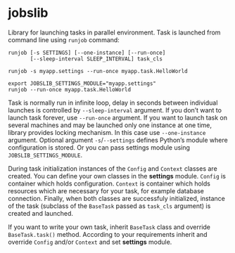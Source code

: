 # jobslib

Library for launching tasks in parallel environment. Task is launched from
command line using `runjob` command:

    runjob [-s SETTINGS] [--one-instance] [--run-once]
           [--sleep-interval SLEEP_INTERVAL] task_cls

    runjob -s myapp.settings --run-once myapp.task.HelloWorld

    export JOBSLIB_SETTINGS_MODULE="myapp.settings"
    runjob --run-once myapp.task.HelloWorld

Task is normally run in infinite loop, delay in seconds between individual
launches is controlled by `--sleep-interval` argument. If you don’t want to
launch task forever, use `--run-once` argument. If you want to launch task
on several machines and may be launched only one instance at one time,
library provides locking mechanism. In this case use `--one-instance`
argument. Optional argument `-s`/`--settings` defines Python’s module where
configuration is stored. Or you can pass settings module using
`JOBSLIB_SETTINGS_MODULE`.

During task initialization instances of the `Config` and `Context` classes
are created. You can define your own classes in the **settings** module.
`Config` is container which holds configuration. `Context` is container
which holds resources which are necessary for your task, for example
database connection. Finally, when both classes are successfuly initialized,
instance of the task (subclass of the `BaseTask` passed as `task_cls`
argument) is created and launched.

If you want to write your own task, inherit `BaseTask` class and override
`BaseTask.task()` method. According to your requirements inherit and
override `Config` and/or `Context` and set **settings** module.
